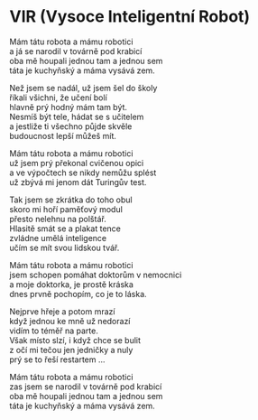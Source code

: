 # VIR (Vysoce Inteligentní Robot)

Mám tátu robota a mámu robotici  
a já se narodil v továrně pod krabicí  
oba mě houpali jednou tam a jednou sem  
táta je kuchyňský a máma vysává zem.

Než jsem se nadál, už jsem šel do školy  
říkali všichni, že učení bolí  
hlavně  prý hodný mám tam být.  
Nesmíš být tele, hádat se s učitelem   
a jestliže ti všechno půjde skvěle  
budoucnost lepší můžeš mít.

Mám tátu robota a mámu robotici  
už jsem prý překonal cvičenou opici  
a ve výpočtech se nikdy nemůžu splést  
už zbývá mi jenom dát Turingův test.

Tak jsem se zkrátka do toho obul  
skoro mi hoří paměťový modul  
přesto nelehnu na polštář.  
Hlasitě smát se a plakat tence  
zvládne umělá inteligence  
učím se mít svou lidskou tvář.  

Mám tátu robota a mámu robotici  
jsem schopen pomáhat doktorům v nemocnici  
a moje doktorka, je prostě kráska  
dnes prvně pochopím, co je to láska.

Nejprve hřeje a potom mrazí  
když jednou ke mně už nedorazí  
vidím to téměř na parte.  
Však místo slzí, i když chce se bulit  
z očí mi tečou jen jedničky a nuly  
prý se to řeší restartem ...

Mám tátu robota a mámu robotici  
zas jsem se narodil v továrně pod krabicí  
oba mě houpali jednou tam a jednou sem  
táta je kuchyňský a máma vysává zem.









